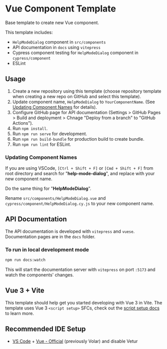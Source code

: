 # Vue Component Template

Base template to create new Vue component.

This template includes:

- `HelpModeDialog` component in `src/components`
- API documentation in `docs` using `vitepress`
- Cypress component testing for `HelpModeDialog` component in `cypress/component`
- ESLint


## Usage

1. Create a new repository using this template (choose repository template when creating a new repo on GitHub and select this template).
2. Update component name, `HelpModeDialog` to `YourComponentName`. (See [Updating Component Names](#Updating-Component-Names) for details).
3. Configure GitHub page for API documentation (Settings > GitHub Pages > Build and deployment > Chnage "Deploy from a branch" to "GitHub Actions").
4. Run `npm install`.
5. Run `npm run serve` for development.
6. Run `npm run build-bundle` for production build to create bundle.
7. Run `npm run lint` for ESLint.

### Updating Component Names

If you are using VSCode, `[Ctrl + Shift + F]` or `[Cmd + Shift + F]` from root directory and search for "**help-mode-dialog**", and replace with your new component name.

Do the same thing for "**HelpModeDialog**".

Rename `src/components/HelpModeDialog.vue` and `cypress/component/HelpModeDialog.cy.js` to your new component name.


## API Documentation

The API documentation is developed with `vitepress` and `vuese`. Documentation pages are in the `docs` folder.

### To run in local development mode
```bash
npm run docs:watch
```

This will start the documentation server with `vitepress` on port `:5173` and watch the components' changes.


## Vue 3 + Vite

This template should help get you started developing with Vue 3 in Vite. The template uses Vue 3 `<script setup>` SFCs, check out the [script setup docs](https://v3.vuejs.org/api/sfc-script-setup.html#sfc-script-setup) to learn more.

## Recommended IDE Setup

- [VS Code](https://code.visualstudio.com/) + [Vue - Official](https://marketplace.visualstudio.com/items?itemName=Vue.volar) (previously Volar) and disable Vetur
